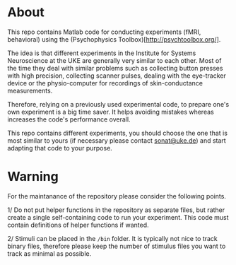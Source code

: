 # About

This repo contains Matlab code for conducting experiments (fMRI, behavioral) using the (Psychophysics Toolbox)[http://psychtoolbox.org/].

The idea is that different experiments in the Institute for Systems Neuroscience at the UKE are generally very similar to each other. 
Most of the time they deal with similar problems such as collecting button presses with high precision, collecting scanner pulses, dealing with the eye-tracker device or the physio-computer for recordings of skin-conductance measurements. 

Therefore, relying on a previously used experimental code, to prepare one's own experiment is a big time saver. It helps avoiding mistakes whereas increases the code's performance overall.

This repo contains different experiments, you should choose the one that is most similar to yours (if necessary please contact sonat@uke.de) and start adapting that code to your purpose.

# Warning
For the maintanance of the repository please consider the following points.

1/ Do not put helper functions in the repository as separate files, but rather create a single self-containing code to run your experiment. This code must contain definitions of helper functions if wanted.

2/ Stimuli can be placed in the ```/bin``` folder. It is typically not nice to track binary files, therefore please keep  the number of stimulus files you want to track as minimal as possible.




